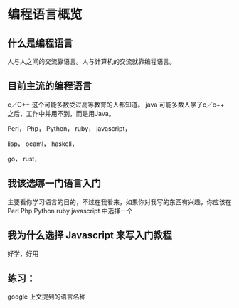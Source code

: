 # 编程语言概览

## 什么是编程语言

人与人之间的交流靠语言。人与计算机的交流就靠编程语言。

## 目前主流的编程语言

c／C++ 这个可能多数受过高等教育的人都知道。
java  可能多数人学了c／c++ 之后，工作中并用不到，而是用Java。

Perl，
Php，
Python，
ruby，
javascript，

lisp，
ocaml，
haskell，

go，
rust，

## 我该选哪一门语言入门

主要看你学习语言的目的，不过在我看来，如果你对我写的东西有兴趣，你应该在
Perl
Php
Python
ruby
javascript
中选择一个



## 我为什么选择 Javascript 来写入门教程

好学，好用



## 练习：

google 上文提到的语言名称



